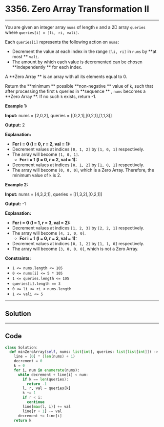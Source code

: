 # 3356. Zero Array Transformation II

---

You are given an integer array `nums` of length `n` and a 2D array `queries` where `queries[i] = [li, ri, vali]`.

Each `queries[i]` represents the following action on `nums`:

  * Decrement the value at each index in the range `[li, ri]` in `nums` by **at most ** `vali`.
  * The amount by which each value is decremented can be chosen **independently ** for each index.



A **Zero Array ** is an array with all its elements equal to 0.

Return the **minimum ** possible **non-negative ** value of `k`, such that after processing the first `k` queries in **sequence ** , `nums` becomes a **Zero Array **. If no such `k` exists, return -1.

 

**Example 1:**

**Input:** nums = [2,0,2], queries = [[0,2,1],[0,2,1],[1,1,3]]

**Output:** 2

**Explanation:**

  * **For i = 0 (l = 0, r = 2, val = 1):**
* Decrement values at indices `[0, 1, 2]` by `[1, 0, 1]` respectively.
* The array will become `[1, 0, 1]`.
  * **For i = 1 (l = 0, r = 2, val = 1):**
* Decrement values at indices `[0, 1, 2]` by `[1, 0, 1]` respectively.
* The array will become `[0, 0, 0]`, which is a Zero Array. Therefore, the minimum value of `k` is 2.



**Example 2:**

**Input:** nums = [4,3,2,1], queries = [[1,3,2],[0,2,1]]

**Output:** -1

**Explanation:**

  * **For i = 0 (l = 1, r = 3, val = 2):**
* Decrement values at indices `[1, 2, 3]` by `[2, 2, 1]` respectively.
* The array will become `[4, 1, 0, 0]`.
  * **For i = 1 (l = 0, r = 2, val = 1):**
* Decrement values at indices `[0, 1, 2]` by `[1, 1, 0]` respectively.
* The array will become `[3, 0, 0, 0]`, which is not a Zero Array.



 

**Constraints:**

  * `1 <= nums.length <= 105`
  * `0 <= nums[i] <= 5 * 105`
  * `1 <= queries.length <= 105`
  * `queries[i].length == 3`
  * `0 <= li <= ri < nums.length`
  * `1 <= vali <= 5`

---

## Solution



---

## Code
```python
class Solution:
  def minZeroArray(self, nums: list[int], queries: list[list[int]]) -> int:
    line = [0] * (len(nums) + 1)
    decrement = 0
    k = 0
    for i, num in enumerate(nums):
      while decrement + line[i] < num:
        if k == len(queries):
          return -1
        l, r, val = queries[k]
        k += 1
        if r < i:
          continue
        line[max(l, i)] += val
        line[r + 1] -= val
      decrement += line[i]
    return k
```